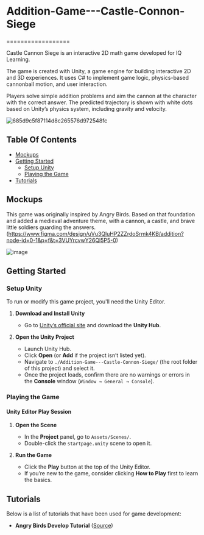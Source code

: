 # Addition-Game---Castle-Connon-Siege
==================

Castle Cannon Siege is an interactive 2D math game developed for IQ Learning.

The game is created with Unity, a game engine for building interactive 2D and 3D experiences. It uses C# to implement game logic, physics-based cannonball motion, and user interaction.

Players solve simple addition problems and aim the cannon at the character with the correct answer. The predicted trajectory is shown with white dots based on Unity’s physics system, including gravity and velocity.

![685d9c5f87114d8c265576d972548fc](https://github.com/user-attachments/assets/4c03668a-9699-44dd-b5a8-95e23ad17724)


## Table Of Contents

- [Mockups](#mockups)
- [Getting Started](#getting-started)
    + [Setup Unity](#setup-unity)
    + [Playing the Game](#playing-the-game)
- [Tutorials](#tutorials)



## Mockups
This game was originally inspired by Angry Birds. Based on that foundation and added a medieval adventure theme, with a cannon, a castle, and brave little soldiers guarding the answers. (https://www.figma.com/design/uVu3QluHP2ZZrdoSrmk4KB/addition?node-id=0-1&p=f&t=3VUYrcvwY26Ql5P5-0)

![image](https://github.com/user-attachments/assets/8eaf1b34-8a37-4f26-b795-ffa05940f3dc)



## Getting Started


### Setup Unity

To run or modify this game project, you'll need the Unity Editor.

1. **Download and Install Unity**  
   - Go to [Unity’s official site](https://unity.com/download) and download the **Unity Hub**.

2. **Open the Unity Project**  
   - Launch Unity Hub.
   - Click **Open** (or **Add** if the project isn’t listed yet).
   - Navigate to `./Addition-Game---Castle-Connon-Siege/` (the root folder of this project) and select it.
   - Once the project loads, confirm there are no warnings or errors in the **Console** window (`Window → General → Console`).

### Playing the Game

#### Unity Editor Play Session

1. **Open the Scene**  
   - In the **Project** panel, go to `Assets/Scenes/`.
   - Double-click the `startpage.unity` scene to open it.

2. **Run the Game**  
   - Click the **Play** button at the top of the Unity Editor.
   - If you’re new to the game, consider clicking **How to Play** first to learn the basics.
   


## Tutorials

Below is a list of tutorials that have been used for game development:

* **Angry Birds Develop Tutorial** (<a target="_blank" href="https://www.bilibili.com/video/BV13b4y1u73W/?spm_id_from=333.337.search-card.all.click&vd_source=d9a0ffe52dc41bb0bf6d7f75e04e7af1">Source</a>)

